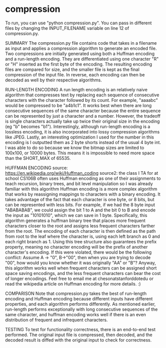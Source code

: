 # compression


To run, you can use "python compression.py". You can pass in different files
by changing the INPUT_FILENAME variable on line 12 of compression.py.



SUMMARY
The compression.py file contains code that takes in a filename as input and applies a compression algorithm to generate an encoded file. Two compressions are initially generated using both a Huffman encoding and a run-length encoding. They are differentiated using one character "R" or "H" inserted as the first byte of the encoding. The resulting encoding files are compared for size, and the smaller file is kept as the final compression of the input file. In reverse, each encoding can then be decoded as well by their respective algorithms.

RUN-LENGTH ENCODING
A run length encoding is an relatively naive algorithm that compresses text by replacing each sequence of consecutive characters with the character followed by its count. For example, "aaaabc" would be compressed to be "a4b1c1". It works best when there are long consecutive sequences of the same character because the entire sequence can be represented by just a character and a number. However, the tradeoff is single characters actually take up twice their original size in the encoding (eg "b" becomes "b1"). 
Interestingly, although run-length encoding is a lossless encoding, it is also incorporated into lossy compression algorithms like JPEG. 
Lastly, an interesting optimization I used for the number in this encoding is I outputted them as 2 byte shorts instead of the usual 4 byte int. I was able to do so because we know the bitmap sizes are limited to 100x100, or 10000 bytes. This means it is impossible to need more space than the SHORT_MAX of 65535. 

HUFFMAN ENCODING
source: https://en.wikipedia.org/wiki/Huffman_coding
source2: the class I TA for at school CS106B often uses Huffman encoding as one of their assignments to teach recursion, binary trees, and bit level manipulation so I was already familiar with this algorithm
Huffman encoding is a more complex algorithm that works by reassigning mappings to characters with a binary encoding. It takes advantage of the fact that each character is one byte, or 8 bits, but can be represented with less bits. For example, if we had the 8 byte input "ABABABAB", we could assign the bit 1 to A and the bit 0 to B and encode the input as "10101010", which we can save in 1 byte.
Specifically, this algorithm generates a huffman binary tree that places more frequent characters closer to the root and assigns less frequent characters farther from the root. The encoding of each character is then defined as the path from root to the leaf where the character is, using each left branch as 0 and each right branch as 1. Using this tree structure also guarantees the prefix property, meaning no character encoding will be the prefix of another character's encoding. If this were violated, there would be the following conflict: 
Assume A -> "0", B->"00", then when you are trying to decode "00", how would you know whether it was originally "AA" or "B"?
Anyway, this algorithm works well when frequent characters can be assigned short space saving encodings, and the less frequent characters can bear the cost of longer encodings. Feel free to email me at chesonatstanforddotedu or read the wikipedia article on Huffman encoding for more details. :)

COMPARISON
Note that compression.py takes the best of run-length encoding and Huffman encoding because different inputs have different properties, and each algorithm performs differently. As mentioned earlier, run-length performs exceptionally with long consecutive sequences of the same character, and huffman encoding works well if there is an even distribution of frequent and infrequent characters. 

TESTING
To test for functionality correctness, there is an end-to-end test performed. The original input file is compressed, then decoded, and the decoded result is diffed with the original input to check for correctness. 
